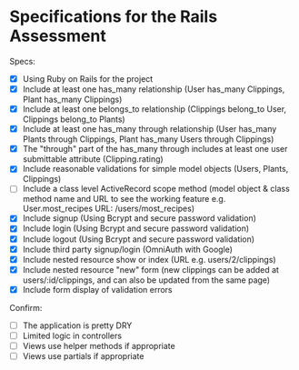 # Specifications for the Rails Assessment

Specs:
- [x] Using Ruby on Rails for the project
- [X] Include at least one has_many relationship (User has_many Clippings, Plant has_many Clippings)
- [X] Include at least one belongs_to relationship (Clippings belong_to User, Clippings belong_to Plants)
- [X] Include at least one has_many through relationship (User has_many Plants through Clippings, Plant has_many Users through Clippings)
- [X] The "through" part of the has_many through includes at least one user submittable attribute (Clipping.rating)
- [X] Include reasonable validations for simple model objects (Users, Plants, Clippings)
- [ ] Include a class level ActiveRecord scope method (model object & class method name and URL to see the working feature e.g. User.most_recipes URL: /users/most_recipes)
- [X] Include signup (Using Bcrypt and secure password validation)
- [X] Include login (Using Bcrypt and secure password validation)
- [X] Include logout (Using Bcrypt and secure password validation)
- [X] Include third party signup/login (OmniAuth with Google)
- [X] Include nested resource show or index (URL e.g. users/2/clippings)
- [X] Include nested resource "new" form (new clippings can be added at users/:id/clippings, and can also be updated from the same page)
- [X] Include form display of validation errors

Confirm:
- [ ] The application is pretty DRY
- [ ] Limited logic in controllers
- [ ] Views use helper methods if appropriate
- [ ] Views use partials if appropriate
